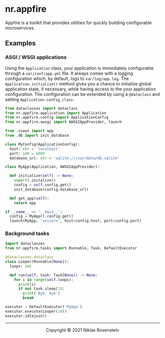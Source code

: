 # nr.appfire

Appfire is a toolkit that provides utilities for quickly building configurable microservices.

## Examples

### ASGI / WSGI applications

Using the `Application` class, your application is immediately configurable through a `var/conf/app.yml` file. It
always comes with a logging configuration which, by default, logs to `var/log/app.log`. The `Application.initialize()`
method gives you a chance to initialize global application state, if necessary, while having access to the your
application configuration. The configuration can be extended by using a `@dataclass` and setting
`Application.config_class`.

```py
from dataclasses import dataclass
from nr.appfire.application import Application
from nr.appfire.config import ApplicationConfig
from nr.appfire.awsgi import AWSGIAppProvider, launch

from .views import app
from .db import init_database

class MyConfig(ApplicationConfig):
  host: str = 'localhost'
  port: int = 8000
  database_url: str = 'sqlite:///var/data/db.sqlite'

class MyApp(Application, AWSGIAppProvider):

  def initialize(self) -> None:
    super().initalize()
    config = self.config.get()
    init_database(config.database_url)

  def get_app(self):
    return app

if __name__ == '__main__':
  config = MyApp().config.get()
  launch(MyApp, 'uvicorn', host=config.host, port=config.port)
```

### Background tasks

```py
import dataclasses
from nr.appfire.tasks import Runnable, Task, DefaultExecutor

@dataclasses.dataclass
class Looper(Runnable[None]):
  loops: int

  def run(self, task: Task[None]) -> None:
    for i in range(self.loops):
      print(i)
      if not task.sleep(1):
        print('Bye, bye')
        break

executor = DefaultExecutor('MyApp')
executor.execute(Looper(10))
executor.idlejoin()
```

---

<p align="center">Copyright &copy; 2021 Niklas Rosenstein</p>
